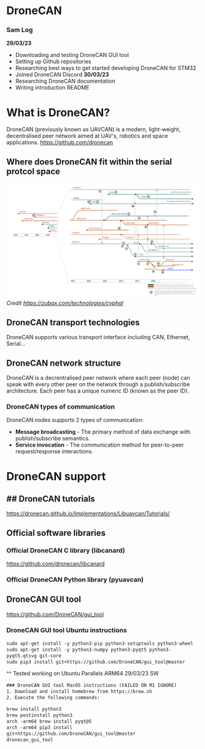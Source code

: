 # DroneCAN

### Sam Log
**29/03/23**
- Downloading and testing DroneCAN GUI tool 
- Setting up Github repositories
- Researching best ways to get started developing DroneCAN for STM32
- Joined DroneCAN Discord
**30/03/23**
- Researching DroneCAN documentation
- Writing introduction README



# What is DroneCAN?
DroneCAN (previously known as UAVCAN) is a modern, light-weight, decentralised peer network aimed at UAV's, robotics and space applications. https://github.com/dronecan  

## Where does DroneCAN fit within the serial protcol space
![serial-history](/images/serial-history.png "Serial Protocol History")
*Credit https://zubax.com/technologies/cyphal*

## DroneCAN transport technologies
DroneCAN supports various transport interface including CAN, Ethernet, Serial... 

## DroneCAN network structure
DroneCAN is a decrentralised peer network where each peer (node) can speak with every other peer
on the network through a publish/subscribe architecture. Each peer has a unique numeric ID (known as the peer ID).

### DroneCAN types of communication
DroneCAN nodes supports 2 types of communication:
- **Message broadcasting** - The primary method of data exchange with publish/subscribe semantics.
- **Service invocation** - The communication method for peer-to-peer request/response interactions.



# DroneCAN support
## ## DroneCAN tutorials
https://dronecan.github.io/Implementations/Libuavcan/Tutorials/  

## Official software libraries
### Official DroneCAN C library (libcanard)
https://github.com/dronecan/libcanard 

### Official DroneCAN Python library (pyuavcan)


## DroneCAN GUI tool

https://github.com/DroneCAN/gui_tool 

### DroneCAN GUI tool Ubuntu instructions
```
sudo apt-get install -y python3-pip python3-setuptools python3-wheel
sudo apt-get install -y python3-numpy python3-pyqt5 python3-pyqt5.qtsvg git-core
sudo pip3 install git+https://github.com/DroneCAN/gui_tool@master
```
^^ Tested working on Ubuntu Parallels ARM64 29/03/23 SW

```
### DroneCAN GUI tool MacOS instructions (FAILED ON M1 IGNORE)
1. Download and install homebrew from https://brew.sh 
2. Execute the following commands:
```
    brew install python3
    brew postinstall python3
    arch -arm64 brew install pyqt@5
    arch -arm64 pip3 install git+https://github.com/DroneCAN/gui_tool@master
    dronecan_gui_tool
```
```